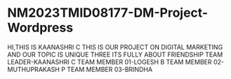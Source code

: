 # NM2023TMID08177-DM-Project-Wordpress
HI,THIS IS KAANASHRI C
THIS IS OUR PROJECT ON DIGITAL MARKETING
AND OUR TOPIC IS UNIQUE THREE
ITS FULLY ABOUT FRIENDSHIP
TEAM LEADER-KAANASHRI C
TEAM MEMBER 01-LOGESH B
TEAM MEMBER 02-MUTHUPRAKASH P
TEAM MEMBER 03-BRINDHA
